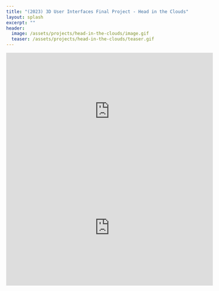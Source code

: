 ```yaml
---
title: "(2023) 3D User Interfaces Final Project - Head in the Clouds"
layout: splash
excerpt: ""
header:
  image: /assets/projects/head-in-the-clouds/image.gif
  teaser: /assets/projects/head-in-the-clouds/teaser.gif
---
```


<!-- {% include gallery %} -->

<iframe width="560" height="315" src="https://www.youtube.com/embed/9c8uyV0aA4Y?si=8OUBc26W0k3Tv_ne" title="YouTube video player" frameborder="0" allow="accelerometer; autoplay; clipboard-write; encrypted-media; gyroscope; picture-in-picture; web-share" allowfullscreen></iframe>


<iframe width="560" height="315" src="https://www.youtube.com/embed/HIrD-Ucq_Rw?si=rQV60Dz7VIoRf50Z" title="YouTube video player" frameborder="0" allow="accelerometer; autoplay; clipboard-write; encrypted-media; gyroscope; picture-in-picture; web-share" allowfullscreen></iframe>